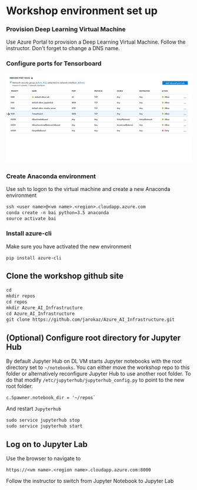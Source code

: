 

# Workshop environment set up

### Provision Deep Learning Virtual Machine
Use Azure Portal to provision a Deep Learning Virtual Machine. Follow the instructor. Don't forget to change a DNS name.

### Configure ports for Tensorboard

![Tensorboard ports](images/tensorboard.jpg)
### Create Anaconda environment
Use ssh to logon to the virtual machine and create a new Anaconda environment
```
ssh <user name>@<vm name>.<region>.cloudapp.azure.com
conda create -n bai python=3.5 anaconda
source activate bai
```
### Install azure-cli 
Make sure you have activated the new environment
```
pip install azure-cli
```

## Clone the workshop github site
```
cd
mkdir repos
cd repos
mkdir Azure_AI_Infrastructure
cd Azure_AI_Infrastructure
git clone https://github.com/jarokaz/Azure_AI_Infrastructure.git
```

## (Optional) Configure root directory for Jupyter Hub
By default Jupyter Hub on DL VM starts Jupyter notebooks with the root directory set to `~/notebooks`. You can either move the workshop repo to this folder or alternatively reconfigure Jupyter Hub to use another root folder. To do that modify `/etc/jupyterhub/jupyterhub_config.py` to point to the new root folder.
```
c.Spawner.notebook_dir = '~/repos`
```
And restart `Jupyterhub`
```
sudo service jupyterhub stop
sudo service jupyterhub start
```



## Log on to Jupyter Lab
Use the browser to navigate to
```
https://<vm name>.<region name>.cloudapp.azure.com:8000
```
Follow the instructor to switch from Jupyter Notebook to Jupyter Lab
